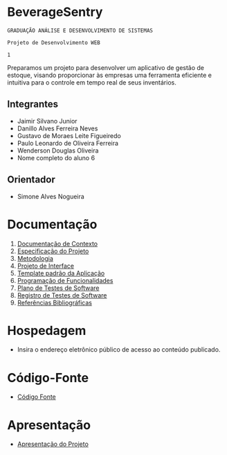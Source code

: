 # BeverageSentry 

`GRADUAÇÃO ANÁLISE E DESENVOLVIMENTO DE SISTEMAS `

`Projeto de Desenvolvimento WEB`

`1`

Preparamos um projeto para desenvolver um aplicativo de gestão de estoque, visando proporcionar às empresas uma ferramenta eficiente e intuitiva para o controle em tempo real de seus inventários.

## Integrantes

* Jaimir Silvano Junior
* Danillo Alves Ferreira Neves 
* Gustavo de Moraes Leite Figueiredo 
* Paulo Leonardo de Oliveira Ferreira 
* Wenderson Douglas Oliveira
* Nome completo do aluno 6

## Orientador

* Simone Alves Nogueira 

# Documentação

<ol>
<li><a href="documentos/01-Documentação de Contexto.md"> Documentação de Contexto</a></li>
<li><a href="documentos/02-Especificação do Projeto.md"> Especificação do Projeto</a></li>
<li><a href="documentos/03-Metodologia.md"> Metodologia</a></li>
<li><a href="documentos/04-Projeto de Interface.md"> Projeto de Interface</a></li>
<li><a href="documentos/05-Template padrão da Aplicação.md"> Template padrão da Aplicação</a></li>
<li><a href="documentos/06-Programação de Funcionalidades.md"> Programação de Funcionalidades</a></li>
<li><a href="documentos/07-Plano de Testes de Software.md"> Plano de Testes de Software</a></li>
<li><a href="documentos/08-Registro de Testes de Software.md"> Registro de Testes de Software</a></li>
<li><a href="documentos/09-Referências.md"> Referências Bibliográficas</a></li>
</ol>

# Hospedagem

* Insira o endereço eletrônico público de acesso ao conteúdo publicado. 

# Código-Fonte

* <a href="codigo-fonte/README.md">Código Fonte</a>

# Apresentação

* <a href="apresentacao/README.md">Apresentação do Projeto</a>

